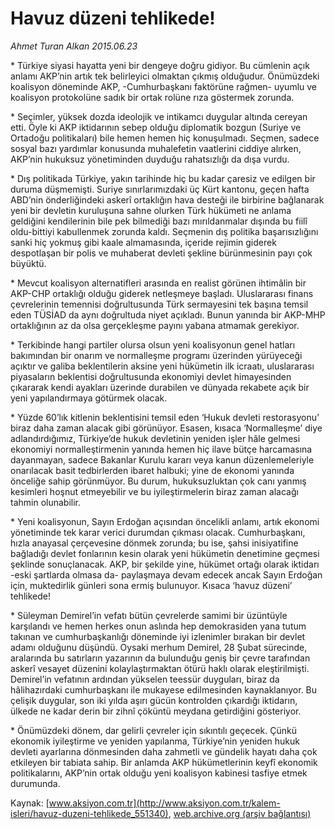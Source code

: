 # Havuz düzeni tehlikede!

*Ahmet Turan Alkan 2015.06.23*

<div class="pNewsDetailMainContent" itemprop="articleBody">
 <p>
  * Türkiye siyasi hayatta yeni bir dengeye doğru gidiyor. Bu cümlenin açık anlamı AKP’nin artık tek belirleyici olmaktan çıkmış olduğudur. Önümüzdeki koalisyon döneminde AKP, -Cumhurbaşkanı faktörüne rağmen- uyumlu ve koalisyon protokolüne sadık bir ortak rolüne rıza göstermek zorunda.
 </p>
 <p>
  * Seçimler, yüksek dozda ideolojik ve intikamcı duygular altında cereyan etti. Öyle ki AKP iktidarının sebep olduğu diplomatik bozgun (Suriye ve Ortadoğu politikaları) bile hemen hemen hiç konuşulmadı. Seçmen, sadece sosyal bazı yardımlar konusunda muhalefetin vaatlerini ciddiye alırken, AKP’nin hukuksuz yönetiminden duyduğu rahatsızlığı da dışa vurdu.
 </p>
 <p>
  * Dış politikada Türkiye, yakın tarihinde hiç bu kadar çaresiz ve edilgen bir duruma düşmemişti. Suriye sınırlarımızdaki üç Kürt kantonu, geçen hafta ABD’nin önderliğindeki askerî ortaklığın hava desteği ile birbirine bağlanarak yeni bir devletin kuruluşuna sahne olurken Türk hükümeti ne anlama geldiğini kendilerinin bile pek bilmediği bazı mırıldanmalar dışında bu fiilî oldu-bittiyi kabullenmek zorunda kaldı. Seçmenin dış politika başarısızlığını sanki hiç yokmuş gibi kaale almamasında, içeride rejimin giderek despotlaşan bir polis ve muhaberat devleti şekline bürünmesinin payı çok büyüktü.
 </p>
 <p>
  * Mevcut koalisyon alternatifleri arasında en realist görünen ihtimâlin bir AKP-CHP ortaklığı olduğu giderek netleşmeye başladı. Uluslararası finans çevrelerinin temennisi doğrultusunda Türk sermayesini tek başına temsil eden TÜSİAD da aynı doğrultuda niyet açıkladı. Bunun yanında bir AKP-MHP ortaklığının az da olsa gerçekleşme payını yabana atmamak gerekiyor.
 </p>
 <p>
  * Terkibinde hangi partiler olursa olsun yeni koalisyonun genel hatları bakımından bir onarım ve normalleşme programı üzerinden yürüyeceği açıktır ve galiba beklentilerin aksine yeni hükümetin ilk icraatı, uluslararası piyasaların beklentisi doğrultusunda ekonomiyi devlet himayesinden çıkararak kendi ayakları üzerinde durabilen ve dünyada rekabete açık bir yeni yapılandırmaya götürmek olacak.
 </p>
 <p>
  * Yüzde 60’lık kitlenin beklentisini temsil eden ‘Hukuk devleti restorasyonu’ biraz daha zaman alacak gibi görünüyor. Esasen, kısaca ‘Normalleşme’ diye adlandırdığımız, Türkiye’de hukuk devletinin yeniden işler hâle gelmesi ekonomiyi normalleştirmenin yanında hemen hiç ilave bütçe harcamasına dayanmayan, sadece Bakanlar Kurulu kararı veya kanun düzenlemeleriyle onarılacak basit tedbirlerden ibaret halbuki; yine de ekonomi yanında önceliğe sahip görünmüyor. Bu durum, hukuksuzluktan çok canı yanmış kesimleri hoşnut etmeyebilir ve bu iyileştirmelerin biraz zaman alacağı tahmin olunabilir.
 </p>
 <p>
  * Yeni koalisyonun, Sayın Erdoğan açısından öncelikli anlamı, artık ekonomi yönetiminde tek karar verici durumdan çıkması olacak. Cumhurbaşkanı, hızla anayasal çerçevesine dönmek zorunda; bu ise, şahsi inisiyatifine bağladığı devlet fonlarının kesin olarak yeni hükümetin denetimine geçmesi şeklinde sonuçlanacak. AKP, bir şekilde yine, hükümet ortağı olarak iktidarı -eski şartlarda olmasa da- paylaşmaya devam edecek ancak Sayın Erdoğan için, muktedirlik günleri sona ermiş bulunuyor. Kısaca ‘havuz düzeni’ tehlikede!
 </p>
 <p>
  * Süleyman Demirel’in vefatı bütün çevrelerde samimi bir üzüntüyle karşılandı ve hemen herkes onun aslında hep demokrasiden yana tutum takınan ve cumhurbaşkanlığı döneminde iyi izlenimler bırakan bir devlet adamı olduğunu düşündü. Oysaki merhum Demirel, 28 Şubat sürecinde, aralarında bu satırların yazarının da bulunduğu geniş bir çevre tarafından askerî vesayet düzenini kolaylaştırmaktan ötürü haklı olarak eleştirilmişti. Demirel’in vefatının ardından yükselen teessür duyguları, biraz da hâlihazırdaki cumhurbaşkanı ile mukayese edilmesinden kaynaklanıyor. Bu çelişik duygular, son iki yılda aşırı gücün kontrolden çıkardığı iktidarın, ülkede ne kadar derin bir zihnî çöküntü meydana getirdiğini gösteriyor.
 </p>
 <p>
  * Önümüzdeki dönem, dar gelirli çevreler için sıkıntılı geçecek. Çünkü ekonomik iyileştirme ve yeniden yapılanma, Türkiye’nin yeniden hukuk devleti ayarlarına dönmesinden daha zahmetli ve gündelik hayatı daha çok etkileyen bir tabiata sahip. Bir anlamda AKP hükümetlerinin keyfî ekonomik politikalarını, AKP’nin ortak olduğu yeni koalisyon kabinesi tasfiye etmek durumunda.
 </p>
</div>


Kaynak: [www.aksiyon.com.tr](http://www.aksiyon.com.tr/kalem-isleri/havuz-duzeni-tehlikede_551340), [web.archive.org (arşiv bağlantısı)](http://web.archive.org/web/20150722124737/http://www.aksiyon.com.tr/kalem-isleri/havuz-duzeni-tehlikede_551340)
